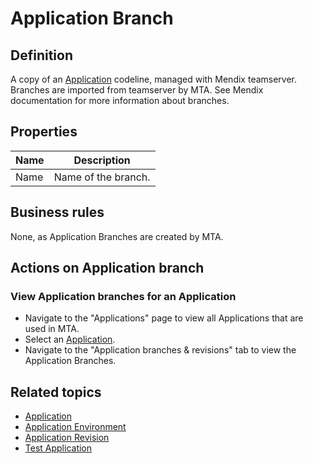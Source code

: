 # Application Branch

## Definition

A copy of an [Application](application) codeline, managed with Mendix teamserver. Branches are imported from teamserver by MTA. See Mendix documentation for more information about branches. 

## Properties
| Name | Description |
| ----------- | ----------- |
| Name | Name of the branch. |

## Business rules

None, as Application Branches are created by MTA.

## Actions on Application branch

### View Application branches for an Application
- Navigate to the "Applications" page to view all Applications that are used in MTA.
- Select an [Application](application).
- Navigate to the "Application branches & revisions" tab to view the Application Branches.

## Related topics
- [Application](application)
- [Application Environment](application-environment)
- [Application Revision](application-revision)
- [Test Application](test-application)
